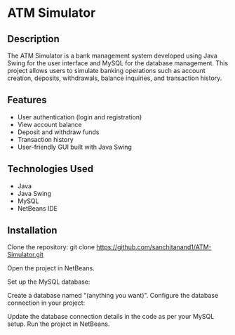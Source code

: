 # ATM Simulator

## Description

The ATM Simulator is a bank management system developed using Java Swing for the user interface and MySQL for the database management. This project allows users to simulate banking operations such as account creation, deposits, withdrawals, balance inquiries, and transaction history.

## Features

- User authentication (login and registration)
- View account balance
- Deposit and withdraw funds
- Transaction history
- User-friendly GUI built with Java Swing

## Technologies Used

- Java
- Java Swing
- MySQL
- NetBeans IDE

## Installation

Clone the repository:
   git clone https://github.com/sanchitanand1/ATM-Simulator.git

Open the project in NetBeans.

Set up the MySQL database:

Create a database named "(anything you want)".
Configure the database connection in your project:

Update the database connection details in the code as per your MySQL setup.
Run the project in NetBeans.


   
